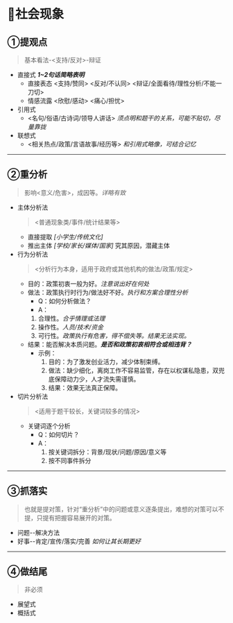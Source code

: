 # 🌉社会现象

## ①提观点

>基本看法-<支持/反对>-辩证

- 直接式    ***1~2句话简略表明***
  - 直接表态    <支持/赞同> <反对/不认同> <辩证/全面看待/理性分析/不能一刀切>
  - 情感流露    <欣慰/感动> <痛心/担忧>
- 引用式
  - <名句/俗语/古诗词/领导人讲话> *须点明和题干的关系，可能不贴切，尽量靠拢*
- 联想式
  - <相关热点/政策/言语故事/经历等> *和引用式略像，可结合记忆*

---

## ②重分析

>影响<意义/危害>，成因等。*详略有致*

- 主体分析法
  > <普通现象类/事件/统计结果等>
  - 直接提取 *[小学生/传统文化]*
  - 推出主体 *[学校/家长/媒体/国家]* 究其原因，潜藏主体
- 行为分析法
  ><分析行为本身，适用于政府或其他机构的做法/政策/规定>
  - 目的：政策初衷一般为好。*注意说出好在何处*
  - 做法：政策执行时行为/做法好不好。*执行和方案合理性分析*
    - Q：如何分析做法？
    - A：
     1. 合理性。*合乎情理或法理*
     2. 操作性。*人员/技术/资金*
     3. 可行性。*政策执行有危害，得不偿失等。结果无法实现。*
  - 结果：能否解决本质问题。***是否和政策初衷相符合或相违背？***
    - 示例：
      1. 目的：为了激发创业活力，减少体制束缚。
      2. 做法：缺少细化，离岗工作不容易监管，存在以权谋私隐患，双兜底保障动力少，人才流失需谨慎。
      3. 结果：效果无法真正保障。
- 切片分析法
  ><适用于题干较长，关键词较多的情况>
  - 关键词逐个分析
    - Q：如何切片？
    - A：
      1. 按关键词拆分：背景/现状/问题/原因/意义等
      2. 按不同事件拆分

---

## ③抓落实

>也就是提对策，针对“重分析”中的问题或意义逐条提出，难想的对策可以不提，只提有把握容易展开的对策。

- 问题--解决方法
- 好事--肯定/宣传/落实/完善 *如何让其长期更好*

---

## ④做结尾

>非必须

- 展望式
- 概括式
